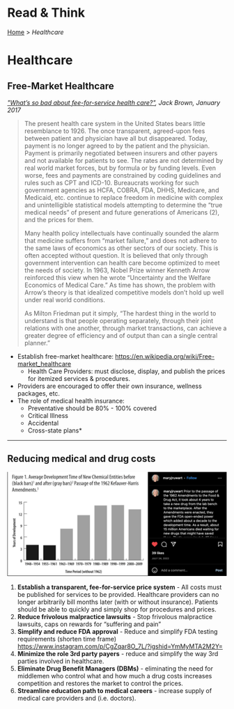 # Read &amp; Think
[Home](/README.md) > *Healthcare*

# Healthcare

## Free-Market Healthcare
<cite>["What’s so bad about fee-for-service health care?"](https://thecannononline.com/whats-so-bad-about-fee-for-service-health-care/?utm_campaign=The%20Daily%20Cannon&utm_medium=email&_hsmi=201823420&_hsenc=p2ANqtz--0uhBePQ8lzF_ZpKYrWuEhU1z_0IXNO63yzuM6US57rZILvvGUBp0amZaUNHzOh10bT5pe3XmqLjqtx6zouTg100oiHw&utm_content=201823420), Jack Brown, January 2017</cite>
> The present health care system in the United States bears little resemblance to 1926. The once transparent, agreed-upon fees between patient and physician have all but disappeared. Today, payment is no longer agreed to by the patient and the physician. Payment is primarily negotiated between insurers and other payers and not available for patients to see. The rates are not determined by real world market forces, but by formula or by funding levels. Even worse, fees and payments are constrained by coding guidelines and rules such as CPT and ICD-10. Bureaucrats working for such government agencies as HCFA, COBRA, FDA, DHHS, Medicare, and Medicaid, etc. continue to replace freedom in medicine with complex and unintelligible statistical models attempting to determine the “true medical needs” of present and future generations of Americans (2), and the prices for them.
>
> Many health policy intellectuals have continually sounded the alarm that medicine suffers from “market failure,” and does not adhere to the same laws of economics as other sectors of our society. This is often accepted without question. It is believed that only through government intervention can health care become optimized to meet the needs of society. In 1963, Nobel Prize winner Kenneth Arrow reinforced this view when he wrote “Uncertainty and the Welfare Economics of Medical Care.” As time has shown, the problem with Arrow’s theory is that idealized competitive models don’t hold up well under real world conditions.
>
> As Milton Friedman put it simply, “The hardest thing in the world to understand is that people operating separately, through their joint relations with one another, through market transactions, can achieve a greater degree of efficiency and of output than can a single central planner.”


* Establish free-market healthcare: https://en.wikipedia.org/wiki/Free-market_healthcare
    * Health Care Providers: must disclose, display, and publish the prices for itemized services & procedures.
* Providers are encouraged to offer their own insurance, wellness packages, etc.
* The role of medical health insurance:
    * Preventative should be 80% - 100% covered
    * Critical Illness
    * Accidental
    * Cross-state plans*

***

## Reducing medical and drug costs
![image](media/fda-approval.png)
1. **Establish a transparent, fee-for-service price system** - All costs must be published for services to be provided. Healthcare providers can no longer arbitrarily bill months later (with or without insurance). Patients should be able to quickly and simply shop for procedures and prices.
2. **Reduce frivolous malpractice lawsuits** - Stop frivolous malpractice lawsuits, caps on rewards for “suffering and pain”
3. **Simplify and reduce FDA approval** - Reduce and simplify FDA testing requirements (shorten time frame) https://www.instagram.com/p/CgZqar8O_7L/?igshid=YmMyMTA2M2Y= 
4. **Minimize the role 3rd party payers** - reduce and simplify the way 3rd parties involved in healthcare.
5. **Eliminate Drug Benefit Managers (DBMs)** - eliminating the need for middlemen who control what and how much a drug costs increases competition and restores the market to control the prices. 
6. **Streamline education path to medical careers** - increase supply of medical care providers and (i.e. doctors).
